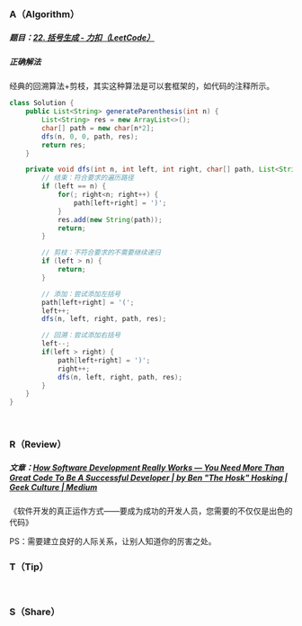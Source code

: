 ### A（Algorithm）
##### 题目：[22. 括号生成 - 力扣（LeetCode）](https://leetcode.cn/problems/generate-parentheses/)

##### 正确解法
经典的回溯算法+剪枝，其实这种算法是可以套框架的，如代码的注释所示。
```java
class Solution {
    public List<String> generateParenthesis(int n) {
        List<String> res = new ArrayList<>();
        char[] path = new char[n*2];
        dfs(n, 0, 0, path, res);
        return res;
    }

    private void dfs(int n, int left, int right, char[] path, List<String> res) {
        // 结束：符合要求的遍历路径
        if (left == n) {
            for(; right<n; right++) {
                path[left+right] = ')';
            }
            res.add(new String(path));
            return;
        }

        // 剪枝：不符合要求的不需要继续递归
        if (left > n) {
            return;
        }

        // 添加：尝试添加左括号
        path[left+right] = '(';
        left++;
        dfs(n, left, right, path, res);

        // 回溯：尝试添加右括号
        left--;
        if(left > right) {
            path[left+right] = ')';
            right++;
            dfs(n, left, right, path, res);
        }
    }
}
```
<br/>

### R（Review）
##### 文章：[How Software Development Really Works — You Need More Than Great Code To Be A Successful Developer | by Ben "The Hosk" Hosking | Geek Culture | Medium](https://medium.com/geekculture/how-software-development-really-works-writing-quality-code-and-working-hard-does-not-progress-5b6453ecb730)

《软件开发的真正运作方式——要成为成功的开发人员，您需要的不仅仅是出色的代码》

PS：需要建立良好的人际关系，让别人知道你的厉害之处。
<br/>

### T（Tip）

<br/>

### S（Share）